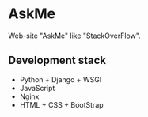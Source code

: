# AskMe
Web-site "AskMe" like "StackOverFlow".

## Development stack
- Python + Django + WSGI
- JavaScript
- Nginx
- HTML + CSS + BootStrap
